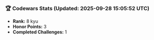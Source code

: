 ### 🏆 Codewars Stats (Updated: 2025-09-28 15:05:52 UTC)

- **Rank:** 8 kyu
- **Honor Points:** 3
- **Completed Challenges:** 1
